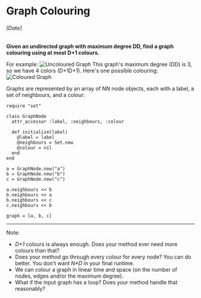 # Graph Colouring
###### [Date]

**Given an undirected graph with maximum degree DD, find a graph colouring using at most D+1 colours.**

For example:
![Uncoloured Graph](https://www.interviewcake.com/images/svgs/graph_coloring__frucht_graph_uncolored.svg?bust=189)
This graph's maximum degree (DD) is 3, so we have 4 colors (D+1D+1). Here's one possible colouring:
![Coloured Graph](https://www.interviewcake.com/images/svgs/graph_coloring__frucht_graph_colored.svg?bust=189)

Graphs are represented by an array of NN node objects, each with a label, a set of neighbours, and a colour:
```
require "set"

class GraphNode
  attr_accessor :label, :neighbours, :colour

  def initialize(label)
    @label = label
    @neighbours = Set.new
    @colour = nil
  end
end

a = GraphNode.new("a")
b = GraphNode.new("b")
c = GraphNode.new("c")

a.neighbours << b
b.neighbours << a
b.neighbours << c
c.neighbours << b

graph = [a, b, c]
```

---

Note:
- *D+1* colours is always enough. Does your method ever need more colours than that?
- Does your method go through every colour for every node? You can do better. You don't want *N\*D* in your final runtime.
- We can colour a graph in linear time and space (on the number of nodes, edges and/or the maximum degree).
- What if the input graph has a loop? Does your method handle that reasonably?
